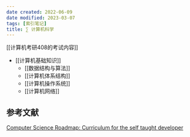 ```yaml
---
date created: 2022-06-09
date modified: 2023-03-07
tags: [索引笔记]
title: ∑ 计算机科学
---
```


[[计算机考研408的考试内容]]

- [[计算机基础知识]]
	- [[数据结构与算法]]
	- [[计算机体系结构]]
	- [[计算机操作系统]]
	- [[计算机网络]]

## 参考文献

[Computer Science Roadmap: Curriculum for the self taught developer](https://roadmap.sh/computer-science)
